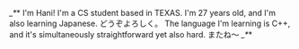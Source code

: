 *_*_*_*
I'm Hani! I'm a CS student based in TEXAS.
I'm 27 years old, and I'm also learning Japanese. どうぞよろしく。
The language I'm learning is C++, and it's simultaneously straightforward yet also hard.
またね〜
*_*_*_*

